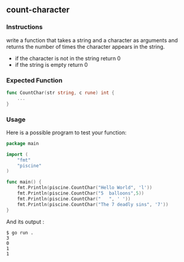 ## count-character

### Instructions
write a function that takes a string and a character as arguments and returns the number of times the character appears in the string.
- if the character is not in the string return 0
- if the string is empty return 0

### Expected Function

```go
func CountChar(str string, c rune) int {
    ...
}
```

### Usage

Here is a possible program to test your function:

```go
package main

import (   
    "fmt"
    "piscine"
)

func main() {
    fmt.Println(piscine.CountChar("Hello World", 'l'))
    fmt.Println(piscine.CountChar("5  balloons",5))
    fmt.Println(piscine.CountChar("   ", ' '))
    fmt.Println(piscine.CountChar("The 7 deadly sins", '7'))
}
```

And its output :

```console
$ go run .
3
0
1
1
```

